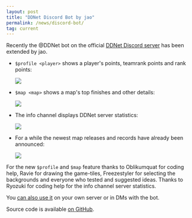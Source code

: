```yaml
---
layout: post
title: "DDNet Discord Bot by jao"
permalink: /news/discord-bot/
tag: current
---
```


Recently the @DDNet bot on the official [DDNet Discord server](https://ddnet.tw/discord) has been extended by jao.

- `$profile <player>` shows a player's points, teamrank points and rank points:

  <img class="demo" src="/img/posts/profile_Starkiller.png" />

- `$map <map>` shows a map's top finishes and other details:

  <img class="demo" src="/img/posts/map_profile_Cuboid.png" />

- The info channel displays DDNet server statistics:

  <img class="demo" src="/img/posts/discord_info.png" />

- For a while the newest map releases and records have already been announced:

  <img class="demo" src="/img/posts/discord_records.png" />

For the new `$profile` and `$map` feature thanks to Oblikumquat for coding help, Ravie for drawing the game-tiles, Freezestyler for selecting the backgrounds and everyone who tested and suggested ideas. Thanks to Ryozuki for coding help for the info channel server statistics.

You [can also use it](https://discordapp.com/api/oauth2/authorize?client_id=421296159290687488&permissions=34816&scope=bot) on your own server or in DMs with the bot.

Source code is available [on GitHub](https://github.com/12pm/ddnet-discordbot).
